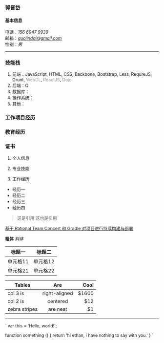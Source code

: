 ### 郭晋岱

#### 基本信息
电话：*156 6947 9939*  
邮箱：*guojindai@gmail.com*  
性别：*男*  
*** 

### 技能栈
1. 前端：JavaScript, HTML, CSS, Backbone, Bootstrap, Less, RequreJS, Grunt, <span style="color: #999;">WebGL</span>, <span style="color: #999;">ReactJS</span>, <span style="color: #999;">Dojo</span>  
2. 后端：Ω
3. 数据库：
4. 操作系统：
5. 其他：

### 工作项目经历

### 教育经历

### 证书



1. 个人信息

2. 专业技能

3. 工作经历
  * 经历一
  * 经历二
  * 经历三 
  * 经历四
  > 这是引用
>这也是引用

[基于 Rational Team Concert 和 Gradle 对项目进行持续构建与部署](http://www.ibm.com/developerworks/cn/rational/1309_rtcgradle_guojd/index.html)

**粗体**
*斜体* 


| 标题一 | 标题二 |
| - | - |
| 单元格11 | 单元格12 |
| 单元格21 | 单元格22 | 

| Tables        | Are           | Cool  |
| ------------- |:-------------:| -----:|
| col 3 is      | right-aligned | $1600 |
| col 2 is      | centered      |   $12 |
| zebra stripes | are neat      |    $1 |


***

`
var this = 'Hello, world!';

function something () {
  return 'hi ethan, i have nothing to say with you.'
}
`
